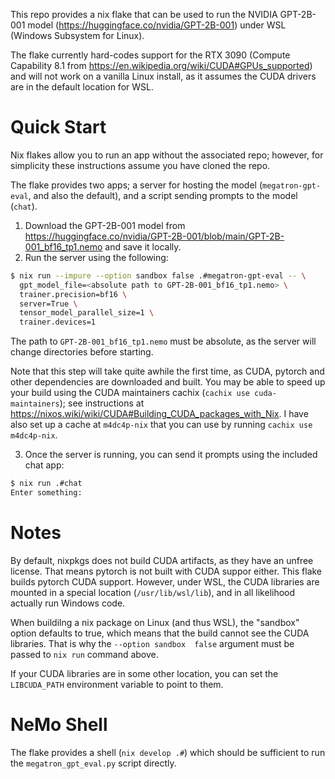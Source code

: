 
This repo provides a nix flake that can be used to run the NVIDIA GPT-2B-001 model (https://huggingface.co/nvidia/GPT-2B-001) under
WSL (Windows Subsystem for Linux).

The flake currently hard-codes support for the RTX 3090 (Compute Capability 8.1 from https://en.wikipedia.org/wiki/CUDA#GPUs_supported) and will
not work on a vanilla Linux install, as it assumes the CUDA drivers are in the default location for WSL.

# Quick Start

Nix flakes allow you to run an app without the associated repo; however, for simplicity these instructions assume you have cloned the repo.

The flake provides two apps; a server for hosting the model (`megatron-gpt-eval`, and also the default), and a script sending prompts to
the model (`chat`). 

1. Download the GPT-2B-001 model from https://huggingface.co/nvidia/GPT-2B-001/blob/main/GPT-2B-001_bf16_tp1.nemo and save it locally.
2. Run the server using the following:


```bash
$ nix run --impure --option sandbox false .#megatron-gpt-eval -- \
  gpt_model_file=<absolute path to GPT-2B-001_bf16_tp1.nemo> \
  trainer.precision=bf16 \
  server=True \
  tensor_model_parallel_size=1 \
  trainer.devices=1
```

The path to `GPT-2B-001_bf16_tp1.nemo` must be absolute, as the server will change directories before starting.

Note that this step will take quite awhile the first time, as CUDA, pytorch and other dependencies are downloaded and built. You may be able to speed up your build using
the CUDA maintainers cachix (`cachix use cuda-maintainers`); see instructions at https://nixos.wiki/wiki/CUDA#Building_CUDA_packages_with_Nix. I have also set up a cache
at `m4dc4p-nix` that you can use by running `cachix use m4dc4p-nix`.

3. Once the server is running, you can send it prompts using the included chat app:

```bash
$ nix run .#chat
Enter something:
```

# Notes

By default, nixpkgs does not build CUDA artifacts, as they have an unfree license. That means pytorch is not built with CUDA suppor either. This flake
builds pytorch CUDA support. However, under WSL, the CUDA libraries are mounted in a special location (`/usr/lib/wsl/lib`), and in all likelihood
actually run Windows code. 

When buildilng a nix package on Linux (and thus WSL), the "sandbox" option defaults to true, which means that the build cannot see the CUDA libraries. That
is why the `--option sandbox  false` argument must be passed to `nix run` command above.

If your CUDA libraries are in some other location, you can set the `LIBCUDA_PATH` environment variable to point to them.

# NeMo Shell

The flake provides a shell (`nix develop .#`) which should be sufficient to run the `megatron_gpt_eval.py` script directly. 
